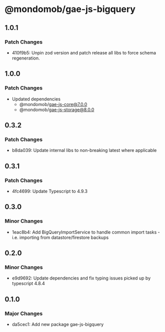 # @mondomob/gae-js-bigquery

## 1.0.1

### Patch Changes

- 410f9b5: Unpin zod version and patch release all libs to force schema regeneration.

## 1.0.0

### Patch Changes

- Updated dependencies
  - @mondomob/gae-js-core@7.0.0
  - @mondomob/gae-js-storage@8.0.0

## 0.3.2

### Patch Changes

- b8da039: Update internal libs to non-breaking latest where applicable

## 0.3.1

### Patch Changes

- 4fc4699: Update Typescript to 4.9.3

## 0.3.0

### Minor Changes

- 1eac8b4: Add BigQueryImportService to handle common import tasks - i.e. importing from datastore/firestore backups

## 0.2.0

### Minor Changes

- e9d9692: Update dependencies and fix typing issues picked up by typescript 4.8.4

## 0.1.0

### Major Changes

- da5cec1: Add new package gae-js-bigquery

